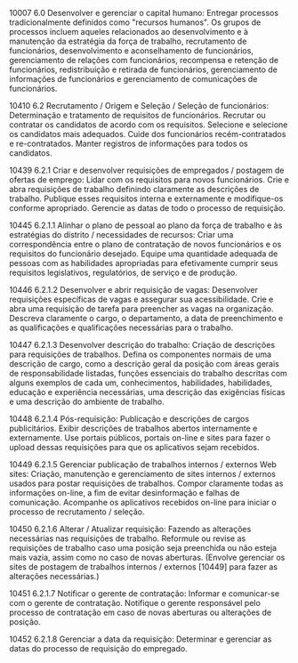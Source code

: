 10007 6.0 Desenvolver e gerenciar o capital humano:
	Entregar processos tradicionalmente definidos como "recursos humanos". Os grupos de processos incluem aqueles relacionados ao desenvolvimento e à manutenção da estratégia da força de trabalho, recrutamento de funcionários, desenvolvimento e aconselhamento de funcionários, gerenciamento de relações com funcionários, recompensa e retenção de funcionários, redistribuição e retirada de funcionários, gerenciamento de informações de funcionários e gerenciamento de comunicações de funcionários.

10410 6.2 Recrutamento / Origem e Seleção / Seleção de funcionários:
	Determinação e tratamento de requisitos de funcionários. Recrutar ou contratar os candidatos de acordo com os requisitos. Selecione e selecione os candidatos mais adequados. Cuide dos funcionários recém-contratados e re-contratados. Manter registros de informações para todos os candidatos.

10439 6.2.1 Criar e desenvolver requisições de empregados / postagem de ofertas de emprego:
	Lidar com os requisitos para novos funcionários. Crie e abra requisições de trabalho definindo claramente as descrições de trabalho. Publique esses requisitos interna e externamente e modifique-os conforme apropriado. Gerencie as datas de todo o processo de requisição.

10445 6.2.1.1 Alinhar o plano de pessoal ao plano da força de trabalho e às estratégias do distrito / necessidades de recursos:
	Criar uma correspondência entre o plano de contratação de novos funcionários e os requisitos do funcionário desejado. Equipe uma quantidade adequada de pessoas com as habilidades apropriadas para efetivamente cumprir seus requisitos legislativos, regulatórios, de serviço e de produção.

10446 6.2.1.2 Desenvolver e abrir requisição de vagas:
	Desenvolver requisições específicas de vagas e assegurar sua acessibilidade. Crie e abra uma requisição de tarefa para preencher as vagas na organização. Descreva claramente o cargo, o departamento, a data de preenchimento e as qualificações e qualificações necessárias para o trabalho.

10447 6.2.1.3 Desenvolver descrição do trabalho:
	Criação de descrições para requisições de trabalhos. Defina os componentes normais de uma descrição de cargo, como a descrição geral da posição com áreas gerais de responsabilidade listadas, funções essenciais do trabalho descritas com alguns exemplos de cada um, conhecimentos, habilidades, habilidades, educação e experiência necessárias, uma descrição das exigências físicas e uma descrição do ambiente de trabalho.

10448 6.2.1.4 Pós-requisição:
	Publicação e descrições de cargos publicitários. Exibir descrições de trabalhos abertos internamente e externamente. Use portais públicos, portais on-line e sites para fazer o upload dessas requisições para que os aplicativos sejam recebidos.

10449 6.2.1.5 Gerenciar publicação de trabalhos internos / externos Web sites:
	Criação, manutenção e gerenciamento de sites internos / externos usados ​​para postar requisições de trabalhos. Compor claramente todas as informações on-line, a fim de evitar desinformação e falhas de comunicação. Acompanhe os aplicativos recebidos on-line para iniciar o processo de recrutamento / seleção.

10450 6.2.1.6 Alterar / Atualizar requisição:
	Fazendo as alterações necessárias nas requisições de trabalho. Reformule ou revise as requisições de trabalho caso uma posição seja preenchida ou não esteja mais vazia, assim como no caso de novas aberturas. (Envolve gerenciar os sites de postagem de trabalhos internos / externos [10449] para fazer as alterações necessárias.)

10451 6.2.1.7 Notificar o gerente de contratação:
	Informar e comunicar-se com o gerente de contratação. Notifique o gerente responsável pelo processo de contratação em caso de novas aberturas ou alterações de posição.

10452 6.2.1.8 Gerenciar a data da requisição:
	Determinar e gerenciar as datas do processo de requisição do empregado.